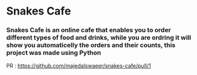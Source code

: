 # Snakes Cafe
### Snakes Cafe is an online cafe that enables you to order different types of food and drinks, while you are ordring it will show you automaticelly the orders and their counts, this project was made using Python 
PR : https://github.com/majedalswaeer/snakes-cafe/pull/1